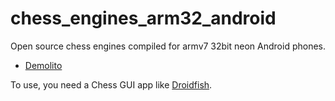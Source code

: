 # chess_engines_arm32_android
Open source chess engines compiled for armv7 32bit neon Android phones.
* [Demolito](Demolito_armv7.zip)

To use, you need a Chess GUI app like [Droidfish](https://f-droid.org/en/packages/org.petero.droidfish/).
